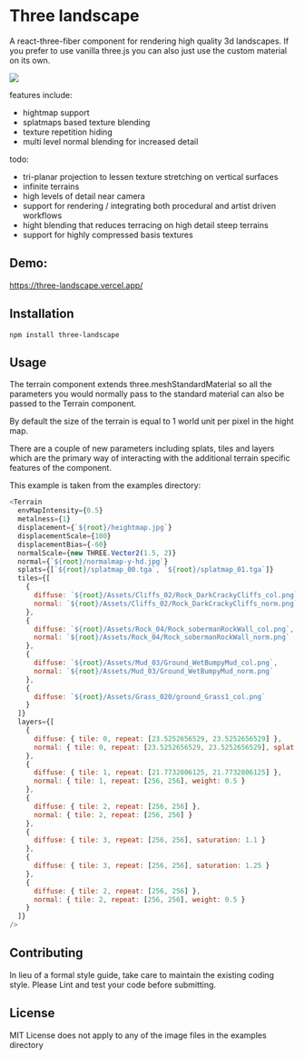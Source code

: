 # Three landscape

A react-three-fiber component for rendering high quality 3d landscapes. If you prefer to use vanilla three.js you can also just use the custom material on its own.

<img src="/thumbnail.png">

features include:

- hightmap support
- splatmaps based texture blending
- texture repetition hiding
- multi level normal blending for increased detail

todo:

- tri-planar projection to lessen texture stretching on vertical surfaces
- infinite terrains
- high levels of detail near camera
- support for rendering / integrating both procedural and artist driven workflows
- hight blending that reduces terracing on high detail steep terrains
- support for highly compressed basis textures

## Demo:

https://three-landscape.vercel.app/

## Installation

`npm install three-landscape`

## Usage

The terrain component extends three.meshStandardMaterial so all the parameters you would normally pass to the standard material can also be passed to the Terrain component.

By default the size of the terrain is equal to 1 world unit per pixel in the hight map.

There are a couple of new parameters including splats, tiles and layers which are the primary way of interacting with the additional terrain specific features of the component.

This example is taken from the examples directory:

```javascript
<Terrain
  envMapIntensity={0.5}
  metalness={1}
  displacement={`${root}/heightmap.jpg`}
  displacementScale={100}
  displacementBias={-60}
  normalScale={new THREE.Vector2(1.5, 2)}
  normal={`${root}/normalmap-y-hd.jpg`}
  splats={[`${root}/splatmap_00.tga`, `${root}/splatmap_01.tga`]}
  tiles={[
    {
      diffuse: `${root}/Assets/Cliffs_02/Rock_DarkCrackyCliffs_col.png`,
      normal: `${root}/Assets/Cliffs_02/Rock_DarkCrackyCliffs_norm.png`
    },
    {
      diffuse: `${root}/Assets/Rock_04/Rock_sobermanRockWall_col.png`,
      normal: `${root}/Assets/Rock_04/Rock_sobermanRockWall_norm.png`
    },
    {
      diffuse: `${root}/Assets/Mud_03/Ground_WetBumpyMud_col.png`,
      normal: `${root}/Assets/Mud_03/Ground_WetBumpyMud_norm.png`
    },
    {
      diffuse: `${root}/Assets/Grass_020/ground_Grass1_col.png`
    }
  ]}
  layers={[
    {
      diffuse: { tile: 0, repeat: [23.5252656529, 23.5252656529] },
      normal: { tile: 0, repeat: [23.5252656529, 23.5252656529], splat: 1, weight: 0.5 }
    },
    {
      diffuse: { tile: 1, repeat: [21.7732806125, 21.7732806125] },
      normal: { tile: 1, repeat: [256, 256], weight: 0.5 }
    },
    {
      diffuse: { tile: 2, repeat: [256, 256] },
      normal: { tile: 2, repeat: [256, 256] }
    },
    {
      diffuse: { tile: 3, repeat: [256, 256], saturation: 1.1 }
    },
    {
      diffuse: { tile: 3, repeat: [256, 256], saturation: 1.25 }
    },
    {
      diffuse: { tile: 2, repeat: [256, 256] },
      normal: { tile: 2, repeat: [256, 256], weight: 0.5 }
    }
  ]}
/>
```

## Contributing

In lieu of a formal style guide, take care to maintain the existing coding style. Please Lint and test your code before submitting.

## License

MIT License does not apply to any of the image files in the examples directory
